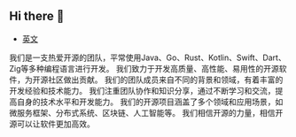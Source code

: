 ## Hi there 👋

<!--

**Here are some ideas to get you started:**

🙋‍♀️ A short introduction - what is your organization all about?
🌈 Contribution guidelines - how can the community get involved?
👩‍💻 Useful resources - where can the community find your docs? Is there anything else the community should know?
🍿 Fun facts - what does your team eat for breakfast?
🧙 Remember, you can do mighty things with the power of [Markdown](https://docs.github.com/github/writing-on-github/getting-started-with-writing-and-formatting-on-github/basic-writing-and-formatting-syntax)
-->
- [英文](README.md)

我们是一支热爱开源的团队，平常使用Java、Go、Rust、Kotlin、Swift、Dart、Zig等多种编程语言进行开发。
我们致力于开发高质量、高性能、易用性的开源软件，为开源社区做出贡献。 我们的团队成员来自不同的背景和领域，有着丰富的开发经验和技术能力。
我们注重团队协作和知识分享，通过不断学习和交流，提高自身的技术水平和开发能力。
我们的开源项目涵盖了多个领域和应用场景，如微服务框架、分布式系统、区块链、人工智能等。
我们相信开源的力量，相信开源可以让软件更加高效。
